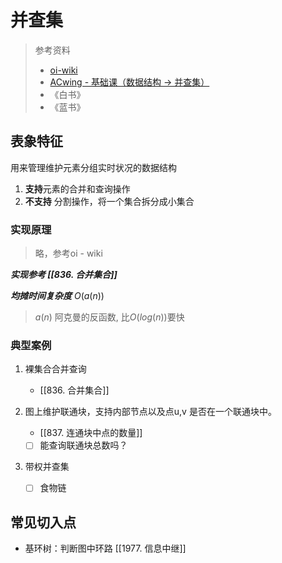 # 并查集
> 参考资料
> - [oi-wiki](https://oi-wiki.org/ds/dsu/#_10)
> - [ACwing - 基础课（数据结构 -> 并查集）](https://www.acwing.com/activity/content/11/)
> - 《白书》
> - 《蓝书》

## 表象特征

用来管理维护元素分组实时状况的数据结构

1. **支持**元素的合并和查询操作
2. **不支持** 分割操作，将一个集合拆分成小集合

### 实现原理

> 略，参考oi - wiki

***实现参考 [[836. 合并集合]]***


***均摊时间复杂度*** $O(a(n))$
> $a(n)$ 阿克曼的反函数,  比$O(log(n))$要快
### 典型案例

1. 裸集合合并查询
	- [[836. 合并集合]]


2. 图上维护联通块，支持内部节点以及点u,v 是否在一个联通块中。
	- [[837. 连通块中点的数量]]
	- [ ] 能查询联通块总数吗？

3. 带权并查集
	- [ ] 食物链

## 常见切入点

- 基环树：判断图中环路 [[1977. 信息中继]]